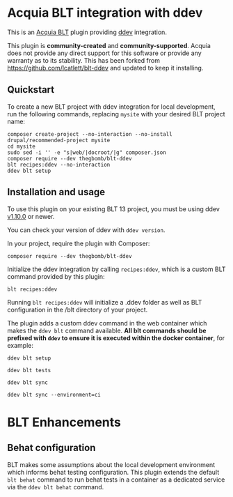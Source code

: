 Acquia BLT integration with ddev
====

This is an [Acquia BLT](https://github.com/acquia/blt) plugin providing [ddev](https://ddev.readthedocs.io) integration.

This plugin is **community-created** and **community-supported**. Acquia does not provide any direct support for this software or provide any warranty as to its stability.
This has been forked from https://github.com/lcatlett/blt-ddev and updated to keep it installing.

## Quickstart

To create a new BLT project with ddev integration for local development, run the following commands, replacing `mysite` with your desired BLT project name:

```
composer create-project --no-interaction --no-install drupal/recommended-project mysite
cd mysite
sudo sed -i '' -e "s|web/|docroot/|g" composer.json
composer require --dev thegbomb/blt-ddev
blt recipes:ddev --no-interaction
ddev blt setup
```

## Installation and usage

To use this plugin on your existing BLT 13 project, you must be using ddev [v1.10.0](https://github.com/drud/ddev/releases/tag/v1.10.0) or newer.

You can check your version of ddev with `ddev version`.

In your project, require the plugin with Composer:

`composer require --dev thegbomb/blt-ddev`

Initialize the ddev integration by calling `recipes:ddev`, which is a custom BLT command provided by this plugin:

`blt recipes:ddev`

Running `blt recipes:ddev` will initialize a .ddev folder as well as BLT configuration in the /blt directory of your project.

The plugin adds a custom ddev command in the web container which makes the `ddev blt` command available. **All blt commands should be prefixed with `ddev` to ensure it is executed within the docker container**, for example:

`ddev blt setup`

`ddev blt tests`

`ddev blt sync`

`ddev blt sync --environment=ci`


# BLT Enhancements

## Behat configuration

BLT makes some assumptions about the local development environment which informs behat testing configuration. This plugin extends the default `blt behat` command to run behat tests in a container as a dedicated service via the `ddev blt behat` command.
